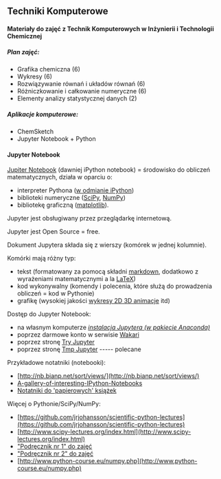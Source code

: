 ## Techniki Komputerowe
#### Materiały do zajęć z Technik Komputerowych w Inżynierii i Technologii Chemicznej


##### Plan zajęć:

- Grafika chemiczna (6)
- Wykresy (6)
- Rozwiązywanie równań i układów równań (6)
- Różniczkowanie i całkowanie numeryczne (6)
- Elementy analizy statystycznej danych (2)


##### Aplikacje komputerowe:

- ChemSketch
- Jupyter Notebook + Python


#### Jupyter Notebook


[Jupiter Notebook](https://jupyter.org/) (dawniej iPython notebook) = środowisko do obliczeń matematycznych, działa w oparciu o:
* interpreter Pythona ([w odmianie iPython](https://en.wikipedia.org/wiki/IPython)) 
* biblioteki numeryczne ([SciPy](http://docs.scipy.org/doc/scipy/reference/), [NumPy](https://en.wikipedia.org/wiki/NumPy))
* bibliotekę graficzną ([matplotlib](http://matplotlib.org/contents.html)).

Jupyter jest obsługiwany przez przeglądarkę internetową.

Jupyter jest Open Source = free.


Dokument Jupytera składa się z wierszy (komórek w jednej kolumnie).

Komórki mają różny typ:
* tekst (formatowany za pomocą składni [markdown](https://pl.wikipedia.org/wiki/Markdown), dodatkowo z wyrażeniami matematycznymi a la [LaTeX](http://www.latex-kurs.x25.pl/paper/wyrazenia_matematyczne))
* kod wykonywalny (komendy i polecenia, które służą do prowadzenia obliczeń = kod w Pythonie)
* grafikę (wysokiej jakości [wykresy 2D 3D animacje](http://matplotlib.org/gallery.html) itd)


Dostęp do Jupyter Notebook:
* na własnym komputerze [*instalacja Jupytera (w pakiecie Anaconda)*](https://www.continuum.io/downloads)
* poprzez darmowe konto w serwisie [Wakari](https://www.wakari.io/)
* poprzez stronę [Try Jupyter](https://try.jupyter.org/)
* poprzez stronę [Tmp Jupyter](https://tmpnb.org/) ----- polecane


Przykładowe notatniki (notebooki):
* [http://nb.bianp.net/sort/views/](http://nb.bianp.net/sort/views/)
* [A-gallery-of-interesting-IPython-Notebooks](https://github.com/ipython/ipython/wiki/A-gallery-of-interesting-IPython-Notebooks)
* [Notatniki do 'papierowych' książek](http://tbc-python.fossee.in/completed-books/)


Więcej o Pythonie/SciPy/NumPy:

* [https://github.com/jrjohansson/scientific-python-lectures](https://github.com/jrjohansson/scientific-python-lectures)
* [http://www.scipy-lectures.org/index.html](http://www.scipy-lectures.org/index.html)
* ["Podręcznik nr 1" do zajęć](http://kitchingroup.cheme.cmu.edu/pycse/)
* ["Podręcznik nr 2" do zajęć](http://www.southampton.ac.uk/~fangohr/training/python/pdfs/Python-for-Computational-Science-and-Engineering.pdf)
* [http://www.python-course.eu/numpy.php](http://www.python-course.eu/numpy.php)


